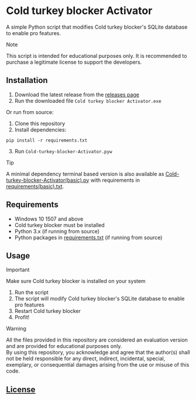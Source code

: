 # Cold turkey blocker Activator

A simple Python script that modifies Cold turkey blocker's SQLite database to enable pro features.

> [!NOTE]
> This script is intended for educational purposes only. It is recommended to purchase a legitimate license to support the developers.

## Installation

1. Download the latest release from the [releases page](https://github.com/singhmanasmay/coldturkeyblocker-activator/releases)
3. Run the downloaded file `Cold turkey blocker Activator.exe`

Or run from source:

1. Clone this repository
2. Install dependencies:
```
pip install -r requirements.txt
```
3. Run `Cold-turkey-blocker-Activator.pyw`

> [!TIP]
> A minimal dependency terminal based version is also available as [Cold-turkey-blocker-Activator(basic).py](Cold-turkey-blocker-Activator(basic).py) with requirements in [requirements(basic).txt](requirements(basic).txt).

## Requirements

- Windows 10 1507 and above
- Cold turkey blocker must be installed
- Python 3.x (if running from source)
- Python packages in [requirements.txt](requirements.txt) (if running from source)

## Usage

> [!IMPORTANT]
> Make sure Cold turkey blocker is installed on your system

1. Run the script
2. The script will modify Cold turkey blocker's SQLite database to enable pro features
3. Restart Cold turkey blocker
4. Profit!

> [!WARNING]
> All the files provided in this repository are considered an evaluation version and are provided for educational purposes only.\
> By using this repository, you acknowledge and agree that the author(s) shall not be held responsible for any direct, indirect, incidental, special, exemplary, or consequential damages arising from the use or misuse of this code.


## [License](LICENSE)
